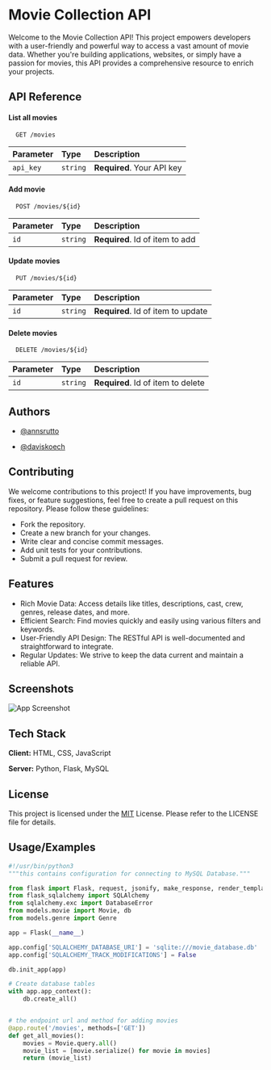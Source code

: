 
# Movie Collection API

Welcome to the Movie Collection API! This project empowers developers with a user-friendly and powerful way to access a vast amount of movie data. Whether you're building applications, websites, or simply have a passion for movies, this API provides a comprehensive resource to enrich your projects.




## API Reference

#### List all movies

```http
  GET /movies
```

| Parameter | Type     | Description                |
| :-------- | :------- | :------------------------- |
| `api_key` | `string` | **Required**. Your API key |

#### Add movie

```http
  POST /movies/${id}
```

| Parameter | Type     | Description                       |
| :-------- | :------- | :-------------------------------- |
| `id`      | `string` | **Required**. Id of item to add |

#### Update movies

```http
  PUT /movies/${id}
```

| Parameter | Type     | Description                       |
| :-------- | :------- | :-------------------------------- |
| `id`      | `string` | **Required**. Id of item to update |

#### Delete movies

```http
  DELETE /movies/${id}
```

| Parameter | Type     | Description                       |
| :-------- | :------- | :-------------------------------- |
| `id`      | `string` | **Required**. Id of item to delete |

## Authors

- [@annsrutto](https://www.github.com/Annsrutto)


- [@daviskoech](https://www.github.com/davykoch)




## Contributing

We welcome contributions to this project! If you have improvements, bug fixes, or feature suggestions, feel free to create a pull request on this repository. Please follow these guidelines:

- Fork the repository.
- Create a new branch for your changes.
- Write clear and concise commit messages.
- Add unit tests for your contributions.
- Submit a pull request for review.


## Features

- Rich Movie Data: Access details like titles, descriptions, cast, crew, genres, release dates, and more.
- Efficient Search: Find movies quickly and easily using various filters and keywords.
- User-Friendly API Design: The RESTful API is well-documented and straightforward to integrate.
- Regular Updates: We strive to keep the data current and maintain a reliable API.

## Screenshots

![App Screenshot]()


## Tech Stack

**Client:** HTML, CSS, JavaScript

**Server:** Python, Flask, MySQL


## License

This project is licensed under the [MIT](https://choosealicense.com/licenses/mit/)
License. Please refer to the LICENSE file for details.
## Usage/Examples

```Python (Flask)
#!/usr/bin/python3
"""this contains configuration for connecting to MySQL Database."""

from flask import Flask, request, jsonify, make_response, render_template
from flask_sqlalchemy import SQLAlchemy
from sqlalchemy.exc import DatabaseError
from models.movie import Movie, db
from models.genre import Genre

app = Flask(__name__)

app.config['SQLALCHEMY_DATABASE_URI'] = 'sqlite:///movie_database.db'
app.config['SQLALCHEMY_TRACK_MODIFICATIONS'] = False

db.init_app(app)

# Create database tables
with app.app_context():
    db.create_all()


# the endpoint url and method for adding movies
@app.route('/movies', methods=['GET'])
def get_all_movies():
    movies = Movie.query.all()
    movie_list = [movie.serialize() for movie in movies]
    return (movie_list)



